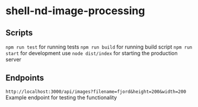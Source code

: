 # shell-nd-image-processing

## Scripts

`npm run test` for running tests
`npm run build` for running build script
`npm run start` for development use
`node dist/index` for starting the production server

## Endpoints

`http://localhost:3000/api/images?filename=fjord&height=200&width=200` Example endpoint for testing the functionality
